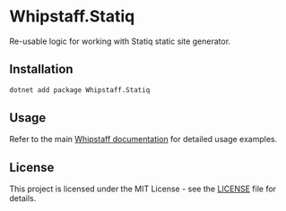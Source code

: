 # Whipstaff.Statiq

Re-usable logic for working with Statiq static site generator.

## Installation

```bash
dotnet add package Whipstaff.Statiq
```

## Usage

Refer to the main [Whipstaff documentation](https://github.com/dpvreony/whipstaff) for detailed usage examples.

## License

This project is licensed under the MIT License - see the [LICENSE](https://github.com/dpvreony/whipstaff/blob/main/LICENSE) file for details.
